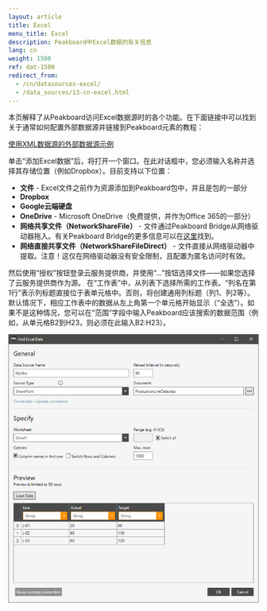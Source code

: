 ```yaml
---
layout: article
title: Excel
menu_title: Excel
description: Peakboard中Excel数据的有关信息
lang: cn
weight: 1500
ref: dat-1500
redirect_from:
  - /cn/datasources-excel/
  - /data_sources/13-cn-excel.html
---
```

本页解释了从Peakboard访问Excel数据源时的各个功能。在下面链接中可以找到关于通常如何配置外部数据源并链接到Peakboard元素的教程：

[使用XML数据源的外部数据源示例](/tutorials/03-cn-xml-data.html)

单击“添加Excel数据”后，将打开一个窗口。在此对话框中，您必须输入名称并选择其存储位置（例如Dropbox）。目前支持以下位置：

* **文件** - Excel文件之前作为资源添加到Peakboard包中，并且是包的一部分
* **Dropbox**
* **Google云端硬盘**
* **OneDrive** - Microsoft OneDrive（免费提供，并作为Office 365的一部分）
* **网络共享文件（NetworkShareFile）** - 文件通过Peakboard Bridge从网络驱动器拖入。有关Peakboard Bridge的更多信息可以在[这里](/administration/01-cn-install.html)找到。
* **网络直接共享文件（NetworkShareFileDirect）** - 文件直接从网络驱动器中提取。注意！这仅在网络驱动器没有安全限制，且配置为匿名访问时有效。

然后使用“授权”按钮登录云服务提供商，并使用“…”按钮选择文件——如果您选择了云服务提供商作为源。
在“工作表”中，从列表下选择所需的工作表。“列名在第1行”表示列标题直接位于表单元格中。否则，将创建通用列标题（列1、列2等）。默认情况下，相应工作表中的数据从左上角第一个单元格开始显示（“全选”）。如果不是这种情况，您可以在“范围”字段中输入Peakboard应该搜索的数据范围（例如，从单元格B2到H23，则必须在此输入B2:H23）。

 ![Add Excel Data Dialog](/assets/images/data-sources/excel/add-excel-data.png)
